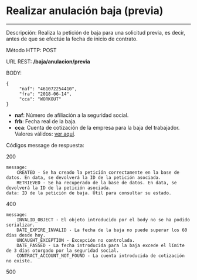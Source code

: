 # Realizar anulación baja (previa)
___

Descripción: Realiza la petición de baja para una solicitud previa, es decir, antes de que se efectúe la fecha
de inicio de contrato.

Método HTTP: POST

URL REST: **/baja/anulacion/previa**

BODY: 

    {
         "naf": "461072254410",
         "fra": "2018-06-14",
         "cca": "WORKOUT"
    }

* **naf**: Número de afiliación a la seguridad social.
* **frb**: Fecha real de la baja.
* **cca**: Cuenta de cotización de la empresa para la baja del trabajador. Valores válidos: [ver aquí](../../data/data-cuentas-cotizacion.json).

Códigos message de respuesta:

200

    message: 
        CREATED - Se ha creado la petición correctamente en la base de datos. En data, se devolverá la ID de la petición asociada.
        RETRIEVED - Se ha recuperado de la base de datos. En data, se devolverá la ID de la petición asociada.
    data: ID de la petición de baja. Útil para consultar su estado.
	
	
400

	message:
	    INVALID_OBJECT - El objeto introducido por el body no se ha podido serializar.
        DATE_EXPIRE_INVALID - La fecha de la baja no puede superar los 60 días desde hoy.
        UNCAUGHT_EXCEPTION - Excepción no controlada.
        DATE_PASSED - La fecha introducida para la baja excede el límite de 3 días otorgado por la seguridad social.
        CONTRACT_ACCOUNT_NOT_FOUND - La cuenta introducida de cotización no existe.
	
500